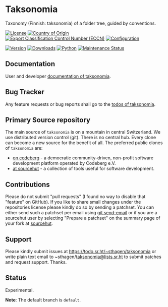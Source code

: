# Taksonomia

Taxonomy (Finnish: taksonomia) of a folder tree, guided by conventions.

[![License](https://git.sr.ht/~sthagen/taksonomia/blob/default/docs/badges/license-spdx-mit.svg)](https://git.sr.ht/~sthagen/taksonomia/tree/default/item/LICENSE)
[![Country of Origin](https://git.sr.ht/~sthagen/taksonomia/blob/default/docs/badges/country-of-origin-name-switzerland-neutral.svg)](https://git.sr.ht/~sthagen/taksonomia/tree/default/item/COUNTRY-OF-ORIGIN)
[![Export Classification Control Number (ECCN)](https://git.sr.ht/~sthagen/taksonomia/blob/default/docs/badges/export-control-classification-number_eccn-ear99-neutral.svg)](https://git.sr.ht/~sthagen/taksonomia/tree/default/item/EXPORT-CONTROL-CLASSIFICATION-NUMBER)
[![Configuration](https://git.sr.ht/~sthagen/taksonomia/blob/default/docs/badges/configuration-sbom.svg)](https://git.sr.ht/~sthagen/taksonomia/tree/default/item/docs/third-party/README.md)

[![Version](https://git.sr.ht/~sthagen/taksonomia/blob/default/docs/badges/latest-release.svg)](https://pypi.python.org/pypi/taksonomia/)
[![Downloads](https://git.sr.ht/~sthagen/taksonomia/blob/default/docs/badges/downloads-per-month.svg)](https://pepy.tech/project/taksonomia)
[![Python](https://git.sr.ht/~sthagen/taksonomia/blob/default/docs/badges/python-versions.svg)](https://pypi.python.org/pypi/taksonomia/)
[![Maintenance Status](https://git.sr.ht/~sthagen/taksonomia/blob/default/docs/badges/commits-per-year.svg)](https://git.sr.ht/~sthagen/taksonomia/log)

## Documentation

User and developer [documentation of taksonomia](https://codes.dilettant.life/docs/taksonomia/).

## Bug Tracker

Any feature requests or bug reports shall go to the [todos of taksonomia](https://todo.sr.ht/~sthagen/taksonomia).

## Primary Source repository

The main source of `taksonomia` is on a mountain in central Switzerland.
We use distributed version control (git).
There is no central hub.
Every clone can become a new source for the benefit of all.
The preferred public clones of `taksonomia` are:

* [on codeberg](https://codeberg.org/sthagen/taksonomia) - a democratic community-driven, non-profit software development platform operated by Codeberg e.V.
* [at sourcehut](https://git.sr.ht/~sthagen/taksonomia) - a collection of tools useful for software development.

## Contributions

Please do not submit "pull requests" (I found no way to disable that "feature" on GitHub).
If you like to share small changes under the repositories license please kindly do so by sending a patchset.
You can either send such a patchset per email using [git send-email](https://git-send-email.io) or 
if you are a sourcehut user by selecting "Prepare a patchset" on the summary page of your fork at [sourcehut](https://git.sr.ht/).

## Support

Please kindly submit issues at https://todo.sr.ht/~sthagen/taksonomia or write plain text email to ~sthagen/taksonomia@lists.sr.ht to submit patches and request support. Thanks.

## Status

Experimental.

**Note**: The default branch is `default`.
